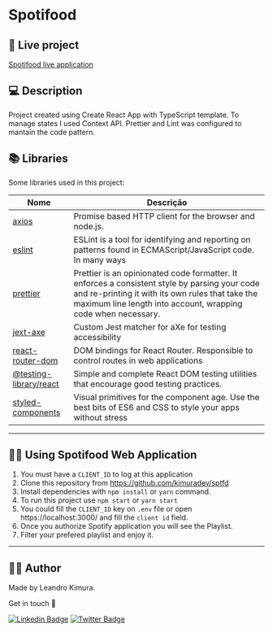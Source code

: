 # Spotifood

## 🎉 Live project

[Spotifood live application](https://spotifood-kimuradev.herokuapp.com/)

## 💻 Description

Project created using Create React App with TypeScript template. To manage states I used Context API. Prettier and Lint was configured to mantain the code pattern.

## 📚 Libraries

Some libraries used in this project:

| Nome                                                                           | Descrição                                                                                                                                                                                                          |
| ------------------------------------------------------------------------------ | ------------------------------------------------------------------------------------------------------------------------------------------------------------------------------------------------------------------ |
| [axios](https://www.npmjs.com/package/axios)                                   | Promise based HTTP client for the browser and node.js.                                                                                                                                                             |
| [eslint](https://www.npmjs.com/package/eslint)                                 | ESLint is a tool for identifying and reporting on patterns found in ECMAScript/JavaScript code. In many ways                                                                                                       |
| [prettier](https://www.npmjs.com/package/prettier)                             | Prettier is an opinionated code formatter. It enforces a consistent style by parsing your code and re-printing it with its own rules that take the maximum line length into account, wrapping code when necessary. |
| [jext-axe](https://www.npmjs.com/package/jest-axe)                             | Custom Jest matcher for aXe for testing accessibility                                                                                                                                                              |
| [react-router-dom](https://www.npmjs.com/package/react-router-dom)             | DOM bindings for React Router. Responsible to control routes in web applications                                                                                                                                   |
| [@testing-library/react](https://www.npmjs.com/package/@testing-library/react) | Simple and complete React DOM testing utilities that encourage good testing practices.                                                                                                                             |
| [styled-components](https://www.npmjs.com/package/styled-components)           | Visual primitives for the component age. Use the best bits of ES6 and CSS to style your apps without stress                                                                                                        |

---

## 👷‍♂️ Using Spotifood Web Application

1. You must have a `CLIENT_ID` to log at this application
2. Clone this repository from https://github.com/kimuradev/sptfd
3. Install dependencies with `npm install` or `yarn` command.
4. To run this project use `npm start` or `yarn start`
5. You could fill the `CLIENT_ID` key on `.env` file or open https://localhost:3000/ and fill the `client id` field.
6. Once you authorize Spotify application you will see the Playlist.
7. Filter your prefered playlist and enjoy it.

---

## [](https://github.com/kimuradev/sptfd#--author) 👨‍🚀 Author

Made by Leandro Kimura.

Get in touch 👋

[![Linkedin Badge](https://img.shields.io/badge/-LinkedIn-blue?style=for-the-badge&logo=Linkedin&logoColor=white&link=https://www.linkedin.com/in/brunohenriquesaibert/)](https://www.linkedin.com/in/kimuradev/)
[![Twitter Badge](https://img.shields.io/badge/-Twitter-1ca0f1?style=for-the-badge&labelColor=1ca0f1&logo=twitter&logoColor=white&link=https://twitter.com/bh_saibert)](https://twitter.com/kimuradev)
